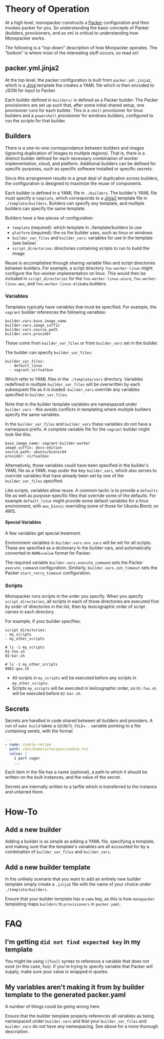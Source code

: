 # Theory of Operation

At a high level, monopacker constructs a [Packer](https://www.packer.io/docs/) configuration and then invokes packer for you.
So understanding the basic concepts of Packer (builders, provisioners, and so on) is critical to understanding how Monopacker works.

The following is a "top-down" description of how Monpacker operates.
The "bottom" is where most of the interesting stuff occurs, so read on!

## packer.yml.jinja2

At the top level, the packer configuration is built from `packer.yml.jinja2`, which is a [Jinja](https://jinja.palletsprojects.com/) template the creates a YAML file which is then encoded to JSON for input to Packer.

Each builder defined in `builders/` is defined as a Packer builder.
The Packer provisioners are set up such that, after some initial shared setup, one provisioner runs for each builder.
This is a `shell` provisioner for linux builders and a `powershell` provisioner for windows builders, configured to run the scripts for that builder.

## Builders

There is a one-to-one correspondance between builders and images (ignoring duplication of images to multiple regions).
That is, there is a distinct builder defined for each necessary combination of worker implementation, cloud, and platform.
Additional builders can be defined for specific purposes, such as specific software installed or specific secrets.

Since this arrangement results in a great deal of duplication across builders, the configuration is designed to maximize the reuse of components.

Each builder is defined in a YAML file in `./builders`.
The builder's YAML file must specify a `template`, which corresponds to a [Jinja2](https://jinja.palletsprojects.com/) template file in `./template/builders`.
Builders can specify any template, and multiple builders can specify the same template.

Builders have a few pieces of configuration:

- `template` (required): which template in ./template/builders to use
- `platform` (required): the os the builder uses, such as linux or windows
- `builder_var_files` and `builder_vars`: variables for use in the template (see below)
- `script_directories`: directories containing scripts to run to build the image

Reuse is accomplished through sharing variable files and script directories between builders.
For example, a script directory `foo-worker-linux` might configure the foo-worker implementation on linux.
This would then be included in `script_directories` for the `foo-worker-linux-azure`, `foo-worker-linux-aws`, and `foo-worker-linux-alibaba` builders.

### Variables

Templates typically have variables that must be specified. For example,
the `vagrant` builder references the following variables:

```
builder.vars.base_image_name
builder.vars.image_suffix
builder.vars.source_path
builder.vars.provider
```

These come from `builder_var_files` or from `builder_vars` set in the builder.

The builder can specify `builder_var_files`:

```
builder_var_files:
  - default_linux
  - vagrant_virtualbox
```

Which refer to YAML files in the `./template/vars` directory.
Variables redefined in multiple `builder_var_files` will be overwritten by each subsequent file as it is loaded.
`builder_vars` override any variables specified in `builder_var_files`.

Note that in the builder template variables are namespaced under `builder.vars` -
this avoids conflicts in templating where multiple builders specify the same variables.

In the `builder_var_files` and `builder_vars` these variables do not have a namespace prefix.
A complete variable file for the `vagrant` builder might look like this:

```
base_image_name: vagrant-builder-worker
image_suffix: docs-edition
source_path: ubuntu/bionic64
provider: virtualbox
```

Alternatively, those variables could have been specified in the builder's YAML file
as a YAML map under the key `builder_vars`, which also serves to override variables
that have already been set by one of the `builder_var_files` specified.

Like scripts, variables allow reuse.
A common tactic is to provide a `defaults` file as well as purpose-specific files that override some of the defaults.
For example `default_linux` might provide some default variables for a linux environment, with `aws_bionic` overriding some of those for Ubuntu Bionic on AWS.

#### Special Variables

A few variables get special treatment.

Environment variables in `builder.vars.env_vars` will be set for all scripts.
These are specified as a dictionary in the builder vars, and automatically converted to `NAME=value` format for Packer.

The required variable `builder.vars.execute_command` sets the Packer `execute_command` configuration.
Similarly, `builder.vars.ssh_timeout` sets the Packer `start_retry_timeout` configuration.

### Scripts

Monopacker runs scripts in the order you specify.
When you specify `script_directories`, all scripts in each of those directories are
executed first by order of directories in the list, then by lexicographic order
of script names in each directory.

For example, if your builder specifies:

```
script_directories:
- my_scripts
- my_other_scripts

# ls -1 my_scripts
01-foo.sh
02-bar.sh

# ls -1 my_other_scripts
0001-qux.sh
```

- All scripts in `my_scripts` will be executed before any scripts in `my_other_scripts`.
- Scripts `my_scripts` will be executed in lexicographic order, so `01-foo.sh` will
  be executed before `02-bar.sh`.

## Secrets

Secrets are handled in code shared between all builders and providers.
A run of `make build` takes a `SECRETS_FILE=..` variable pointing to a file containing serets, with the format

```yaml
---
- name: cookie-recipe
  path: /etc/bakery/recipes/cookie.txt
  value: |
    1 part sugar
    ...
```

Each item in the file has a name (optional), a path to which it should be written on the built instances, and the value of the secret.

Secrets are internally written to a tarfile which is transferred to the instance and untarred there.

# How-To

## Add a new builder

Adding a builder is as simple as adding a YAML file, specifying a template,
and making sure that the template's variables are all accounted for by a combination of
`builder_var_files` and `builder_vars`.

## Add a new builder template

In the unlikely scenario that you want to add an entirely new builder template
simply create a `.jinja2` file with the name of your choice under `./template/builders`.

Ensure that your builder template has a `name` key, as this is how `monopacker` templating
maps `builders` to `provisioners` in `packer.yaml`.
# FAQ

## I'm getting `did not find expected key` in my template

You might be using `{{foo}}` syntax to reference a variable that does not exist (in this case, foo).
If you're trying to specify variable that Packer will supply, make sure your value is wrapped in quotes.

## My variables aren't making it from by builder template to the generated packer.yaml

A number of things could be going wrong here.

Ensure that the builder template properly
references all variables as being namespaced under `builder.vars` and that your `builder_var_files`
and `builder_vars` do _not_ have any namespacing. See above for a more thorough description.

